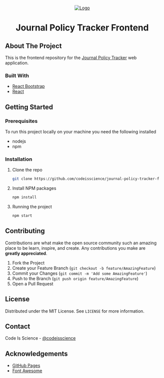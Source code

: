 <!-- PROJECT SHIELDS -->
<!--
*** I'm using markdown "reference style" links for readability.
*** Reference links are enclosed in brackets [ ] instead of parentheses ( ).
*** See the bottom of this document for the declaration of the reference variables
*** for contributors-url, forks-url, etc. This is an optional, concise syntax you may use.
*** https://www.markdownguide.org/basic-syntax/#reference-style-links
-->

<!-- PROJECT LOGO -->
<br />
<p align="center">
  <a href="https://github.com/codeisscience/journal-policy-tracker-frontend">
    <img src="logo.png" alt="Logo">
  </a>

  <h1 style="text-align:center">Journal Policy Tracker Frontend</h1>

</p>

<!-- ABOUT THE PROJECT -->

## About The Project

This is the frontend repository for the [Journal Policy Tracker](https://github.com/codeisscience/journal-policy-tracker-backend) web application.

### Built With

- [React Bootstrap](https://react-bootstrap.github.io/)
- [React](https://reactjs.org/)

<!-- GETTING STARTED -->

## Getting Started

### Prerequisites

To run this project locally on your machine you need the following installed

- nodejs
- npm

### Installation

1. Clone the repo
   ```sh
   git clone https://github.com/codeisscience/journal-policy-tracker-frontend.git
   ```
2. Install NPM packages
   ```sh
   npm install
   ```
3. Running the project
   ```sh
   npm start
   ```
   <!-- USAGE EXAMPLES -->
   <!-- ## Usage will be added later -->
   <!-- ROADMAP -->

<!-- CONTRIBUTING -->

## Contributing

Contributions are what make the open source community such an amazing place to be learn, inspire, and create. Any contributions you make are **greatly appreciated**.

1. Fork the Project
2. Create your Feature Branch (`git checkout -b feature/AmazingFeature`)
3. Commit your Changes (`git commit -m 'Add some AmazingFeature'`)
4. Push to the Branch (`git push origin feature/AmazingFeature`)
5. Open a Pull Request

<!-- LICENSE -->

## License

Distributed under the MIT License. See `LICENSE` for more information.

<!-- CONTACT -->

## Contact

Code Is Science - [@codeisscience](https://twitter.com/codeisscience)

<!-- ACKNOWLEDGEMENTS -->

## Acknowledgements

- [GitHub Pages](https://pages.github.com)
- [Font Awesome](https://fontawesome.com)
